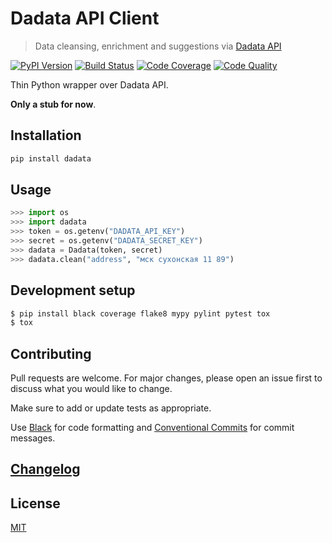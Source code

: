 # Dadata API Client

> Data cleansing, enrichment and suggestions via [Dadata API](https://dadata.ru/api)

[![PyPI Version][pypi-image]][pypi-url]
[![Build Status][build-image]][build-url]
[![Code Coverage][coverage-image]][coverage-url]
[![Code Quality][quality-image]][quality-url]

Thin Python wrapper over Dadata API.

**Only a stub for now**.

## Installation

```sh
pip install dadata
```

## Usage

```python
>>> import os
>>> import dadata
>>> token = os.getenv("DADATA_API_KEY")
>>> secret = os.getenv("DADATA_SECRET_KEY")
>>> dadata = Dadata(token, secret)
>>> dadata.clean("address", "мск сухонская 11 89")
```

## Development setup

```sh
$ pip install black coverage flake8 mypy pylint pytest tox
$ tox
```

## Contributing

Pull requests are welcome. For major changes, please open an issue first to discuss what you would like to change.

Make sure to add or update tests as appropriate.

Use [Black](https://black.readthedocs.io/en/stable/) for code formatting and [Conventional Commits](https://www.conventionalcommits.org/en/v1.0.0-beta.4/) for commit messages.

## [Changelog](CHANGELOG.md)

## License

[MIT](https://choosealicense.com/licenses/mit/)

<!-- Markdown link & img dfn's -->

[pypi-image]: https://img.shields.io/pypi/v/dadata?style=flat-square
[pypi-url]: https://pypi.org/project/dadata/
[build-image]: https://img.shields.io/travis/nalgeon/dadata-py?style=flat-square
[build-url]: https://travis-ci.org/nalgeon/dadata-py
[coverage-image]: https://img.shields.io/coveralls/github/nalgeon/dadata-py?style=flat-square
[coverage-url]: https://coveralls.io/github/nalgeon/dadata-py
[quality-image]: https://img.shields.io/codeclimate/maintainability/nalgeon/dadata-py?style=flat-square
[quality-url]: https://codeclimate.com/github/nalgeon/dadata-py
